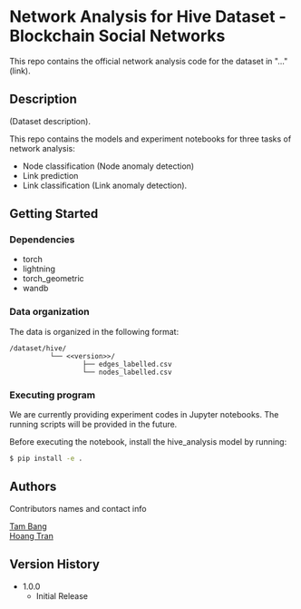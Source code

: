 # Network Analysis for Hive Dataset - Blockchain Social Networks

This repo contains the official network analysis code for the dataset in "..." (link).

## Description

(Dataset description). 

This repo contains the models and experiment notebooks for three tasks of network analysis:
- Node classification (Node anomaly detection)
- Link prediction
- Link classification (Link anomaly detection).

## Getting Started

### Dependencies

* torch
* lightning
* torch_geometric
* wandb

### Data organization

The data is organized in the following format:

```
/dataset/hive/
          └── <<version>>/
                  ├── edges_labelled.csv
                  └── nodes_labelled.csv
```

### Executing program

We are currently providing experiment codes in Jupyter notebooks. The running scripts will be provided in the future.

Before executing the notebook, install the hive_analysis model by running:
```sh
$ pip install -e .
```

## Authors

Contributors names and contact info

[Tam Bang](https://www.facebook.com/bnbaotam)  
[Hoang Tran](https://www.facebook.com/HoangTran12902/)

## Version History

* 1.0.0
    * Initial Release

<!-- ## License

This project is licensed under the MIT License - see the LICENSE.md file for details -->

<!-- ## Acknowledgments -->
<!-- 
Inspiration, code snippets, etc.
* [awesome-readme](https://github.com/matiassingers/awesome-readme)
* [PurpleBooth](https://gist.github.com/PurpleBooth/109311bb0361f32d87a2)
* [dbader](https://github.com/dbader/readme-template)
* [zenorocha](https://gist.github.com/zenorocha/4526327)
* [fvcproductions](https://gist.github.com/fvcproductions/1bfc2d4aecb01a834b46) -->